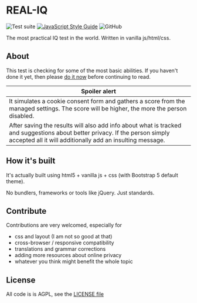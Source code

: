 # REAL-IQ

![Test suite](https://github.com/jankapunkt/real-iq/workflows/Test%20suite/badge.svg)
[![JavaScript Style Guide](https://img.shields.io/badge/code_style-standard-brightgreen.svg)](https://standardjs.com)
![GitHub](https://img.shields.io/github/license/jankapunkt/real-iq)


The most practical IQ test in the world. Written in vanilla js/html/css.

## About

This test is checking for some of the most basic abilities. 
If you haven't done it yet, then please [do it now]() before continuing to read.

| **Spoiler alert** |
| ----------------- |
| It simulates a cookie consent form and gathers a score from the managed  settings. The score will be higher, the more the person disabled.
After saving the results will also add info about what is tracked and suggestions about better privacy. If the person simply accepted all it will additionally add an insulting message. | 

## How it's built

It's actually built using html5 + vanilla js + css (with Bootstrap 5 default theme).

No bundlers, frameworks or tools like jQuery. Just standards.

## Contribute

Contributions are very welcomed, especially for 

- css and layout (I am not so good at that)
- cross-browser / responsive compatibility
- translations and grammar corrections 
- adding more resources about online privacy
- whatever you think might benefit the whole topic

## License

All code is is AGPL, see the [LICENSE file](./LICENSE)
